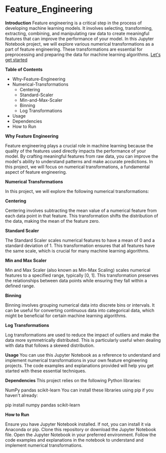 # Feature_Engineering

__Introduction__
Feature engineering is a critical step in the process of developing machine learning models. It involves selecting, transforming, extracting, combining, and manipulating raw data to create meaningful features that can improve the performance of your model. In this Jupyter Notebook project, we will explore various numerical transformations as a part of feature engineering. These transformations are essential for preprocessing and preparing the data for machine learning algorithms. [Let's get started](Feature_Engineering.ipynb)

__Table of Contents__
* Why-Feature-Engineering
* Numerical-Transformations
  * Centering
  * Standard-Scaler
  * Min-and-Max-Scaler
  * Binning
  * Log Transformations
* Usage
* Dependencies
* How to Run


__Why Feature Engineering <a name="Why-Feature-Engineering"></a>__

Feature engineering plays a crucial role in machine learning because the quality of the features used directly impacts the performance of your model. By crafting meaningful features from raw data, you can improve the model's ability to understand patterns and make accurate predictions. In this project, we will focus on numerical transformations, a fundamental aspect of feature engineering.


__Numerical Transformations <a name="Numerical-Transformations"></a>__

In this project, we will explore the following numerical transformations:

__Centering <a name="Centering"></a>__

Centering involves subtracting the mean value of a numerical feature from each data point in that feature. This transformation shifts the distribution of the data, making the mean of the feature zero.

__Standard Scaler <a name="Standard-Scaler"></a>__

The Standard Scaler scales numerical features to have a mean of 0 and a standard deviation of 1. This transformation ensures that all features have the same scale, which is crucial for many machine learning algorithms.

__Min and Max Scaler <a name="Min-And-Max-Scaler"></a>__

Min and Max Scaler (also known as Min-Max Scaling) scales numerical features to a specified range, typically [0, 1]. This transformation preserves the relationships between data points while ensuring they fall within a defined range.

__Binning <a name="Binning"></a>__

Binning involves grouping numerical data into discrete bins or intervals. It can be useful for converting continuous data into categorical data, which might be beneficial for certain machine learning algorithms.

__Log Transformations <a name="Log-Transformations"></a>__

Log transformations are used to reduce the impact of outliers and make the data more symmetrically distributed. This is particularly useful when dealing with data that follows a skewed distribution.

__Usage <a name="Usage"></a>__
You can use this Jupyter Notebook as a reference to understand and implement numerical transformations in your own feature engineering projects. The code examples and explanations provided will help you get started with these essential techniques.

__Dependencies <a name="Dependencies"></a>__
This project relies on the following Python libraries:

NumPy
pandas
scikit-learn
You can install these libraries using pip if you haven't already:

pip install numpy pandas scikit-learn


__How to Run <a name="how-to-run"></a>__

Ensure you have Jupyter Notebook installed. If not, you can install it via Anaconda or pip.
Clone this repository or download the Jupyter Notebook file.
Open the Jupyter Notebook in your preferred environment.
Follow the code examples and explanations in the notebook to understand and implement numerical transformations.



